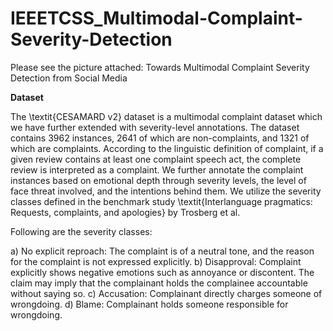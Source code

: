 # IEEETCSS_Multimodal-Complaint-Severity-Detection
Please see the picture attached: Towards Multimodal Complaint Severity Detection from Social Media

**Dataset**

The \textit{CESAMARD v2} dataset is a multimodal complaint dataset which we have further extended with severity-level annotations. The dataset contains 3962 instances, 2641 of which are non-complaints, and 1321 of which are complaints. According to the linguistic definition of complaint, if a given review contains at least one complaint speech act, the complete review is interpreted as a complaint. We further annotate the complaint instances based on emotional depth through severity levels, the level of face threat involved, and the intentions behind them.
We utilize the severity classes defined in the benchmark study \textit{Interlanguage pragmatics: Requests, complaints, and apologies} by Trosberg et al. 

Following are the severity classes:

a) No explicit reproach: The complaint is of a neutral tone, and the reason for the complaint is not expressed explicitly.
b) Disapproval: Complaint explicitly shows negative emotions such as annoyance or discontent. The claim may imply that the complainant holds the complainee accountable without saying so.
c) Accusation: Complainant directly charges someone of wrongdoing.
d) Blame: Complainant holds someone responsible for wrongdoing.
